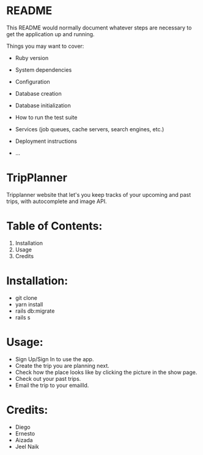 # README

This README would normally document whatever steps are necessary to get the
application up and running.

Things you may want to cover:

* Ruby version

* System dependencies

* Configuration

* Database creation

* Database initialization

* How to run the test suite

* Services (job queues, cache servers, search engines, etc.)

* Deployment instructions

* ...
# TripPlanner

  Tripplanner website that let's you keep tracks of your upcoming and past trips, with autocomplete and image API.

# Table of Contents:
  
  1. Installation
  2. Usage
  3. Credits
  
# Installation:

  - git clone
  - yarn install
  - rails db:migrate
  - rails s
  
# Usage:
  
  - Sign Up/Sign In to use the app.
  - Create the trip you are planning next.
  - Check how the place looks like by clicking the picture in the show page.
  - Check out your past trips.
  - Email the trip to your emailId.
  
  
# Credits:
  - Diego 
  - Ernesto
  - Aizada
  - Jeel Naik

